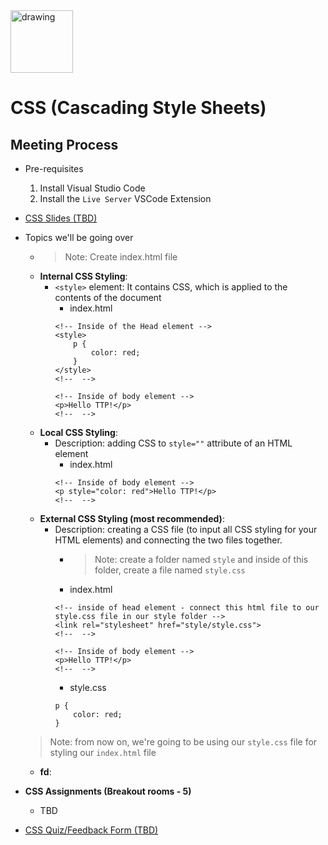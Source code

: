 <img src="https://i.imgur.com/Bzkqs5I.png" alt="drawing" width="100"/>

# CSS (Cascading Style Sheets)

## Meeting Process
- Pre-requisites
    1) Install Visual Studio Code
    2) Install the `Live Server` VSCode Extension
- [CSS Slides (TBD)]()
- Topics we'll be going over
    - > Note: Create index.html file
    - **Internal CSS Styling**:
        - `<style>` element: It contains CSS, which is applied to the contents of the document
            - index.html 
            ```
            <!-- Inside of the Head element -->
            <style>
                p {
                    color: red;
                }
            </style>
            <!--  -->
            
            <!-- Inside of body element -->
            <p>Hello TTP!</p>
            <!--  -->
            ```
    -  **Local CSS Styling**:
        -  Description: adding CSS to `style=""` attribute of an HTML element
            -  index.html
            ```
            <!-- Inside of body element -->
            <p style="color: red">Hello TTP!</p>
            <!--  -->
            ```
    - **External CSS Styling (most recommended)**:
        - Description: creating a CSS file (to input all CSS styling for your HTML elements) and connecting the two files together.
            - > Note: create a folder named `style` and inside of this folder, create a file named `style.css`
            - index.html
            ```
            <!-- inside of head element - connect this html file to our style.css file in our style folder -->
            <link rel="stylesheet" href="style/style.css">
            <!--  -->
            
            <!-- Inside of body element -->
            <p>Hello TTP!</p>
            <!--  -->
            ```
            - style.css
            ```
            p {
                color: red;
            }
            ```
    > Note: from now on, we're going to be using our `style.css` file for styling our `index.html` file
    - **fd**:


- **CSS Assignments (Breakout rooms - 5)**
    - TBD
- [CSS Quiz/Feedback Form (TBD)]()
